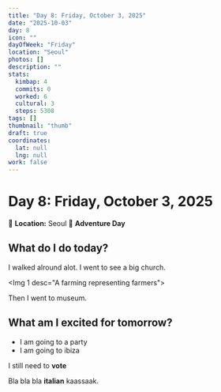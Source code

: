 ```yaml
---
title: "Day 8: Friday, October 3, 2025"
date: "2025-10-03"
day: 8
icon: ""
dayOfWeek: "Friday"
location: "Seoul"
photos: []
description: ""
stats:
  kimbap: 4
  commits: 0
  worked: 6
  cultural: 3
  steps: 5308
tags: []
thumbnail: "thumb"
draft: true
coordinates:
  lat: null
  lng: null
work: false
---
```

# Day 8: Friday, October 3, 2025

📍 **Location:** Seoul
🎒 **Adventure Day**

## What do I do today?

I walked alround alot. I went to see a big church. 

<Img 1 desc="A farming representing farmers">

Then I went to museum. 


## What am I excited for tomorrow?

- I am going to a party
- I am going to ibiza

I still need to **vote**

Bla bla bla __italian__ kaassaak.

